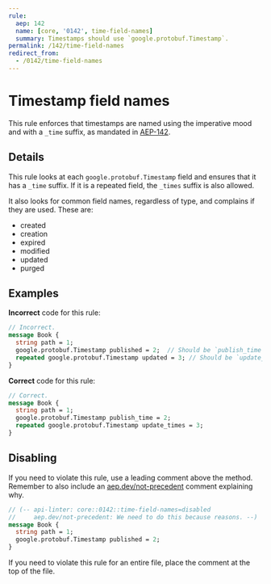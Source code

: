 ```yaml
---
rule:
  aep: 142
  name: [core, '0142', time-field-names]
  summary: Timestamps should use `google.protobuf.Timestamp`.
permalink: /142/time-field-names
redirect_from:
  - /0142/time-field-names
---
```


# Timestamp field names

This rule enforces that timestamps are named using the imperative mood and with
a `_time` suffix, as mandated in [AEP-142][].

## Details

This rule looks at each `google.protobuf.Timestamp` field and ensures that it
has a `_time` suffix. If it is a repeated field, the `_times` suffix is also
allowed.

It also looks for common field names, regardless of type, and complains if they
are used. These are:

- created
- creation
- expired
- modified
- updated
- purged

## Examples

**Incorrect** code for this rule:

```proto
// Incorrect.
message Book {
  string path = 1;
  google.protobuf.Timestamp published = 2;  // Should be `publish_time`.
  repeated google.protobuf.Timestamp updated = 3; // Should be `update_time` or `update_times`.
}
```

**Correct** code for this rule:

```proto
// Correct.
message Book {
  string path = 1;
  google.protobuf.Timestamp publish_time = 2;
  repeated google.protobuf.Timestamp update_times = 3;
}
```

## Disabling

If you need to violate this rule, use a leading comment above the method.
Remember to also include an [aep.dev/not-precedent][] comment explaining why.

```proto
// (-- api-linter: core::0142::time-field-names=disabled
//     aep.dev/not-precedent: We need to do this because reasons. --)
message Book {
  string path = 1;
  google.protobuf.Timestamp published = 2;
}
```

If you need to violate this rule for an entire file, place the comment at the
top of the file.

[aep-142]: https://aep.dev/142
[aep.dev/not-precedent]: https://aep.dev/not-precedent
